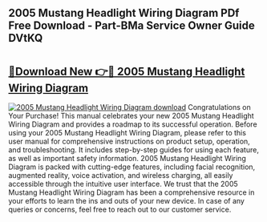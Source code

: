## 2005 Mustang Headlight Wiring Diagram PDf Free Download - Part-BMa Service Owner Guide DVtKQ

# <h2><a href="http://dfqa5g.blite.top/?on=2005+Mustang+Headlight+Wiring+Diagram">🔗Download New 👉🔴 2005 Mustang Headlight Wiring Diagram</a></h2>

[![2005 Mustang Headlight Wiring Diagram download](https://i.imgur.com/lujVjoI.png)](http://dfqa5g.blite.top/?on=2005+Mustang+Headlight+Wiring+Diagram)
Congratulations on Your Purchase! This manual celebrates your new 2005 Mustang Headlight Wiring Diagram and provides a roadmap to its successful operation. Before using your 2005 Mustang Headlight Wiring Diagram, please refer to this user manual for comprehensive instructions on product setup, operation, and troubleshooting. It includes step-by-step guides for using each feature, as well as important safety information. 2005 Mustang Headlight Wiring Diagram is packed with cutting-edge features, including facial recognition, augmented reality, voice activation, and wireless charging, all easily accessible through the intuitive user interface. We trust that the 2005 Mustang Headlight Wiring Diagram has been a comprehensive resource in your efforts to learn the ins and outs of your new device. In case of any queries or concerns, feel free to reach out to our customer service.
